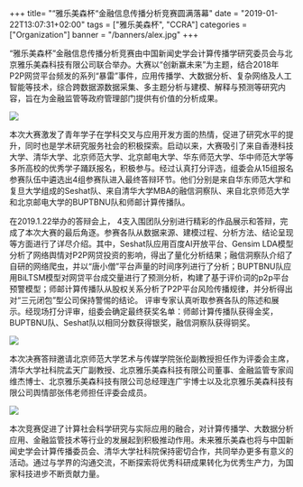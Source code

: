 +++
title= "“雅乐美森杯“金融信息传播分析竞赛圆满落幕"
date = "2019-01-22T13:07:31+02:00"
tags = ["雅乐美森杯", "CCRA"]
categories = ["Organization"]
banner = "/banners/alex.jpg"
+++

“雅乐美森杯”金融信息传播分析竞赛由中国新闻史学会计算传播学研究委员会与北京雅乐美森科技有限公司联合举办。大赛以“创新赢未来”为主题，结合2018年P2P网贷平台频发的系列“暴雷”事件，应用传播学、大数据分析、复杂网络及人工智能等技术，综合跨数据源数据采集、多主题分析与建模、解释与预测等研究内容，旨在为金融监管等政府管理部门提供有价值的分析成果。

<!--more-->

![](/images/alex2.jpg)


本次大赛激发了青年学子在学科交叉与应用开发方面的热情，促进了研究水平的提升，同时也是学术研究服务社会的积极探索。启动以来，大赛吸引了来自香港科技大学、清华大学、北京师范大学、北京邮电大学、华东师范大学、华中师范大学等多所高校的优秀学子踊跃报名，积极参与。经过认真打分评选，组委会从15组报名参赛队伍中遴选出4组参赛队进入最终答辩环节。他们分别是来自华东师范大学和复旦大学组成的Seshat队、来自清华大学MBA的融信洞察队、来自北京师范大学和北京邮电大学的BUPTBNU队和师邮计算传播队。

在2019.1.22举办的答辩会上， 4支入围团队分别进行精彩的作品展示和答辩，完成了本次大赛的最后角逐。参赛各队从数据来源、建模过程、分析方法、结论呈现等方面进行了详尽介绍。其中，Seshat队应用百度AI开放平台、Gensim LDA模型分析了网络舆情对P2P网贷投资的影响，得出了量化分析结果；融信洞察队介绍了自研的网络爬虫，并以“唐小僧”平台声量的时间序列进行了分析；BUPTBNU队应用BiLTSM模型对网贷平台成交量进行了预测分析，构建了基于评价词的p2p平台预警模型；师邮计算传播队从股权关系分析了P2P平台风险传播规律，并分析得出对“三元闭包”型公司保持警惕的结论。 评审专家认真听取参赛各队的陈述和展示。经现场打分评审，组委会确定最终获奖名单：师邮计算传播队获得金奖，BUPTBNU队、Seshat队以相同分数获得银奖，融信洞察队获得铜奖。

![](/images/alex3.jpg)


本次决赛答辩邀请北京师范大学艺术与传媒学院张伦副教授担任作为评委会主席，清华大学社科院孟天广副教授、北京雅乐美森科技有限公司董事、金融监管专家阎维杰博士、北京雅乐美森科技有限公司总经理连广宇博士以及北京雅乐美森科技有限公司舆情部张伟老师担任评委会成员。


![](/images/alex4.jpg)

本次竞赛促进了计算社会科学研究与实际应用的融合，对计算传播学、大数据分析应用、金融监管技术等行业的发展起到积极推动作用。未来雅乐美森也将与中国新闻史学会计算传播委员会、清华大学社科院保持密切合作，共同举办更多有意义的活动。通过与学界的沟通交流，不断探索将优秀科研成果转化为优秀生产力，为国家科技进步不断贡献力量。
